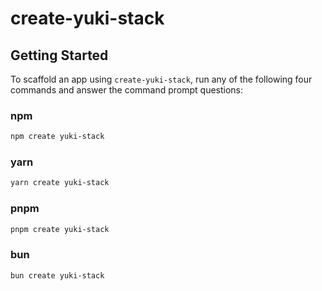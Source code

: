# create-yuki-stack

## Getting Started

To scaffold an app using `create-yuki-stack`, run any of the following four commands and answer the command prompt questions:

### npm

```bash
npm create yuki-stack
```

### yarn

```bash
yarn create yuki-stack
```

### pnpm

```bash
pnpm create yuki-stack
```

### bun

```bash
bun create yuki-stack
```
